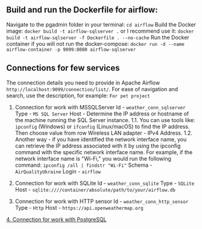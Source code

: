 ## Build and run the Dockerfile for airflow:
Navigate to the pgadmin folder in your terminal:
    `cd airflow`
Build the Docker image:
    `docker build -t airflow-sqlserver .`
or I recommend use it:
    `docker build -t airflow-sqlserver -f Dockerfile . --no-cache`
Run the Docker container if you will not run the docker-compose:
    `docker run -d --name airflow-container -p 9099:8080 airflow-sqlserver`

## Connections for few services
The connection details you need to provide in Apache Airflow 
    `http://localhost:9099/connection/list/`. 
For ease of navigation and search, use the description, for example: 
    `For pet project`

1. Connection for work with MSSQLServer
    Id - `weather_conn_sqlserver`
    Type - `MS SQL Server`
    Host - Determine the IP address or hostname of the machine running the SQL Server instance. 
        1.1. You can use tools like: 
            `ipconfig` (Windows) or `ifconfig` (Linux/macOS) 
        to find the IP address. Then choose value from row Wireless LAN adapter - IPv4 Address.
        1.2. Another way - if you have identified the network interface name, you can retrieve the IP address associated with it by using the ipconfig command with the specific network interface name. For example, if the network interface name is "Wi-Fi," you would run the following command:
            `ipconfig /all | findstr "Wi-Fi"`
    Schema - `AirQualityUkraine`
    Login - `airflow`

2. Connection for work with SQLite
    Id - `weather_conn_sqlite`
    Type - `SQLite`
    Host - `sqlite:////container/absolute/path/to/your/airflow.db`

3. Connection for work with HTTP sensor
    Id - `weather_conn_http_sensor`
    Type - `Http`
    Host - `https://api.openweathermap.org`

[4. Connection for work with PostgreSQL](https://github.com/doremifasollasi/ETL_OpenWeatherMap_Ukraine/blob/16cf986f3267820718efc966280f1ecc4459debc/pgadmin/README.md#L50)

